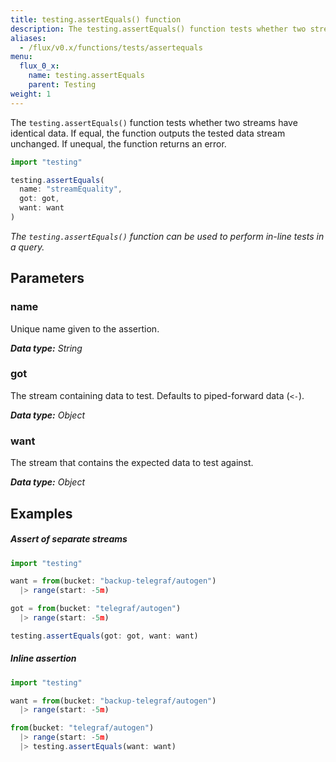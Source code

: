 ```yaml
---
title: testing.assertEquals() function
description: The testing.assertEquals() function tests whether two streams have identical data.
aliases:
  - /flux/v0.x/functions/tests/assertequals
menu:
  flux_0_x:
    name: testing.assertEquals
    parent: Testing
weight: 1
---
```


The `testing.assertEquals()` function tests whether two streams have identical data.
If equal, the function outputs the tested data stream unchanged.
If unequal, the function returns an error.

```js
import "testing"

testing.assertEquals(
  name: "streamEquality",
  got: got,
  want: want
)
```

_The `testing.assertEquals()` function can be used to perform in-line tests in a query._

## Parameters

### name
Unique name given to the assertion.

_**Data type:** String_

### got
The stream containing data to test.
Defaults to piped-forward data (`<-`).

_**Data type:** Object_

### want
The stream that contains the expected data to test against.

_**Data type:** Object_


## Examples

##### Assert of separate streams
```js
import "testing"

want = from(bucket: "backup-telegraf/autogen")
  |> range(start: -5m)

got = from(bucket: "telegraf/autogen")
  |> range(start: -5m)

testing.assertEquals(got: got, want: want)
```

##### Inline assertion
```js
import "testing"

want = from(bucket: "backup-telegraf/autogen")
  |> range(start: -5m)

from(bucket: "telegraf/autogen")
  |> range(start: -5m)
  |> testing.assertEquals(want: want)
```
